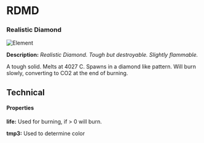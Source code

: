 # RDMD
### Realistic Diamond

![Element](https://i.imgur.com/ZDs0135.png)

**Description:**  *Realistic Diamond. Tough but destroyable. Slightly flammable.*

A tough solid. Melts at 4027 C. Spawns in a diamond like pattern. Will burn slowly, converting to CO2 at the end of burning.

## Technical

#### Properties
**life:** Used for burning, if > 0 will burn.

**tmp3:** Used to determine color
